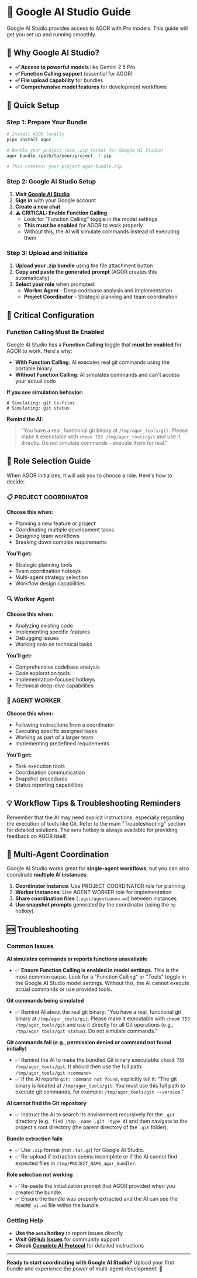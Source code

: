 # 🤖 Google AI Studio Guide

Google AI Studio provides access to AGOR with Pro models. This guide will get you set up and running smoothly.

## 🎯 Why Google AI Studio?

- **✅ Access to powerful models** like Gemini 2.5 Pro
- **✅ Function Calling support** (essential for AGOR)
- **✅ File upload capability** for bundles
- **✅ Comprehensive model features** for development workflows

## 🚀 Quick Setup

### Step 1: Prepare Your Bundle

```bash
# Install AGOR locally
pipx install agor

# Bundle your project (use .zip format for Google AI Studio)
agor bundle /path/to/your/project -f zip

# This creates: your-project-agor-bundle.zip
```

### Step 2: Google AI Studio Setup

1. **Visit [Google AI Studio](https://aistudio.google.com/)**
2. **Sign in** with your Google account
3. **Create a new chat**
4. **⚠️ CRITICAL: Enable Function Calling**
   - Look for "Function Calling" toggle in the model settings
   - **This must be enabled** for AGOR to work properly
   - Without this, the AI will simulate commands instead of executing them

### Step 3: Upload and Initialize

1. **Upload your .zip bundle** using the file attachment button
2. **Copy and paste the generated prompt** (AGOR creates this automatically)
3. **Select your role** when prompted:
   - **Worker Agent** - Deep codebase analysis and implementation
   - **Project Coordinator** - Strategic planning and team coordination

## 🔧 Critical Configuration

### Function Calling Must Be Enabled

Google AI Studio has a **Function Calling** toggle that **must be enabled** for AGOR to work. Here's why:

- **With Function Calling**: AI executes real git commands using the portable binary
- **Without Function Calling**: AI simulates commands and can't access your actual code

**If you see simulation behavior:**

```
# Simulating: git ls-files
# Simulating: git status
```

**Remind the AI:**

> "You have a real, functional git binary at `/tmp/agor_tools/git`. Please make it executable with `chmod 755 /tmp/agor_tools/git` and use it directly. Do not simulate commands - execute them for real."

## 🎼 Role Selection Guide

When AGOR initializes, it will ask you to choose a role. Here's how to decide:

### 📋 PROJECT COORDINATOR

**Choose this when:**

- Planning a new feature or project
- Coordinating multiple development tasks
- Designing team workflows
- Breaking down complex requirements

**You'll get:**

- Strategic planning tools
- Team coordination hotkeys
- Multi-agent strategy selection
- Workflow design capabilities

### 🔍 Worker Agent

**Choose this when:**

- Analyzing existing code
- Implementing specific features
- Debugging issues
- Working solo on technical tasks

**You'll get:**

- Comprehensive codebase analysis
- Code exploration tools
- Implementation-focused hotkeys
- Technical deep-dive capabilities

### 🤖 AGENT WORKER

**Choose this when:**

- Following instructions from a coordinator
- Executing specific assigned tasks
- Working as part of a larger team
- Implementing predefined requirements

**You'll get:**

- Task execution tools
- Coordination communication
- Snapshot procedures
- Status reporting capabilities

## 💡 Workflow Tips & Troubleshooting Reminders

Remember that the AI may need explicit instructions, especially regarding the execution of tools like Git. Refer to the main "Troubleshooting" section for detailed solutions. The `meta` hotkey is always available for providing feedback on AGOR itself.

## 🔄 Multi-Agent Coordination

Google AI Studio works great for **single-agent workflows**, but you can also coordinate **multiple AI instances**:

1. **Coordinator Instance**: Use PROJECT COORDINATOR role for planning
2. **Worker Instances**: Use AGENT WORKER role for implementation
3. **Share coordination files** (`.agor/agentconvo.md`) between instances
4. **Use snapshot prompts** generated by the coordinator (using the `hp` hotkey).

## 🆘 Troubleshooting

### Common Issues

**AI simulates commands or reports functions unavailable**

- ✅ **Ensure Function Calling is enabled in model settings.** This is the most common cause. Look for a "Function Calling" or "Tools" toggle in the Google AI Studio model settings. Without this, the AI cannot execute actual commands or use provided tools.

**Git commands being simulated**

- ✅ Remind AI about the real git binary: "You have a real, functional git binary at `/tmp/agor_tools/git`. Please make it executable with `chmod 755 /tmp/agor_tools/git` and use it directly for all Git operations (e.g., `/tmp/agor_tools/git status`). Do not simulate commands."

**Git commands fail (e.g., permission denied or command not found initially)**

- ✅ Remind the AI to make the bundled Git binary executable: `chmod 755 /tmp/agor_tools/git`. It should then use the full path: `/tmp/agor_tools/git <command>`.
- ✅ If the AI reports `git: command not found`, explicitly tell it: "The git binary is located at `/tmp/agor_tools/git`. You must use this full path to execute git commands, for example: `/tmp/agor_tools/git --version`."

**AI cannot find the Git repository**

- ✅ Instruct the AI to search its environment recursively for the `.git` directory (e.g., `find /tmp -name .git -type d`) and then navigate to the project's root directory (the parent directory of the `.git` folder).

**Bundle extraction fails**

- ✅ Use `.zip` format (not `.tar.gz`) for Google AI Studio.
- ✅ Re-upload if extraction seems incomplete or if the AI cannot find expected files in `/tmp/PROJECT_NAME_agor_bundle/`.

**Role selection not working**

- ✅ Re-paste the initialization prompt that AGOR provided when you created the bundle.
- ✅ Ensure the bundle was properly extracted and the AI can see the `README_ai.md` file within the bundle.

### Getting Help

- **Use the `meta` hotkey** to report issues directly
- **Visit [GitHub Issues](https://github.com/jeremiah-k/agor/issues)** for community support
- **Check [Complete AI Protocol](../src/agor/tools/README_ai.md)** for detailed instructions

---

**Ready to start coordinating with Google AI Studio?** Upload your first bundle and experience the power of multi-agent development! 🚀
